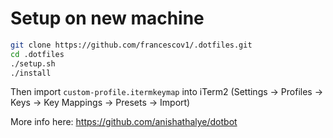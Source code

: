 # Setup on new machine

```bash
git clone https://github.com/francescov1/.dotfiles.git
cd .dotfiles
./setup.sh
./install
```

Then import `custom-profile.itermkeymap` into iTerm2 (Settings -> Profiles -> Keys -> Key Mappings -> Presets -> Import)

More info here: https://github.com/anishathalye/dotbot